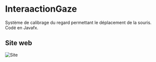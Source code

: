 # InteraactionGaze

Système de calibrage du regard permettant le déplacement de la souris.<br>
Codé en Javafx.

## Site web
![Site](https://interaactiongroup.github.io/interaactionGaze/fr)